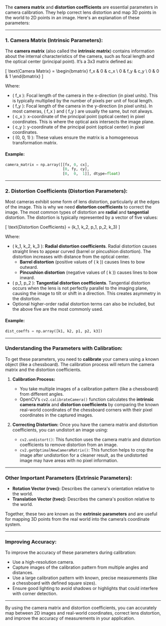 The **camera matrix** and **distortion coefficients** are essential parameters in camera calibration. They help correct lens distortion and map 3D points in the world to 2D points in an image. Here's an explanation of these parameters:

---

### **1. Camera Matrix (Intrinsic Parameters):**

The **camera matrix** (also called the **intrinsic matrix**) contains information about the internal characteristics of the camera, such as focal length and the optical center (principal point). It’s a 3x3 matrix defined as:

\[
\text{Camera Matrix} = \begin{bmatrix}
f_x & 0 & c_x \\
0 & f_y & c_y \\
0 & 0 & 1
\end{bmatrix}
\]

Where:
- \( f_x \): Focal length of the camera in the x-direction (in pixel units). This is typically multiplied by the number of pixels per unit of focal length.
- \( f_y \): Focal length of the camera in the y-direction (in pixel units). In most cameras, \( f_x \) and \( f_y \) are usually the same, but not always.
- \( c_x \): x-coordinate of the principal point (optical center) in pixel coordinates. This is where the optical axis intersects the image plane.
- \( c_y \): y-coordinate of the principal point (optical center) in pixel coordinates.
- \( (0, 0, 1) \): These values ensure the matrix is a homogeneous transformation matrix.

#### Example:
```python
camera_matrix = np.array([[fx, 0, cx],
                          [0, fy, cy],
                          [0,  0,  1]], dtype=float)
```

---

### **2. Distortion Coefficients (Distortion Parameters):**

Most cameras exhibit some form of lens distortion, particularly at the edges of the image. This is why we need **distortion coefficients** to correct the image. The most common types of distortion are **radial** and **tangential** distortion. The distortion is typically represented by a vector of five values:

\[
\text{Distortion Coefficients} = (k_1, k_2, p_1, p_2, k_3)
\]

Where:
- \( k_1, k_2, k_3 \): **Radial distortion coefficients**. Radial distortion causes straight lines to appear curved (barrel or pincushion distortion). The distortion increases with distance from the optical center.
  - **Barrel distortion** (positive values of \( k \)) causes lines to bow outward.
  - **Pincushion distortion** (negative values of \( k \)) causes lines to bow inward.
- \( p_1, p_2 \): **Tangential distortion coefficients**. Tangential distortion occurs when the lens is not perfectly parallel to the imaging plane, causing the image to tilt or shift in a direction. This creates asymmetry in the distortion.
- Optional higher-order radial distortion terms can also be included, but the above five are the most commonly used.

#### Example:
```python
dist_coeffs = np.array([k1, k2, p1, p2, k3])
```

---

### **Understanding the Parameters with Calibration:**

To get these parameters, you need to **calibrate** your camera using a known object (like a chessboard). The calibration process will return the camera matrix and the distortion coefficients.

1. **Calibration Process:**
   - You take multiple images of a calibration pattern (like a chessboard) from different angles.
   - OpenCV’s `cv2.calibrateCamera()` function calculates the **intrinsic camera matrix** and **distortion coefficients** by comparing the known real-world coordinates of the chessboard corners with their pixel coordinates in the captured images.

2. **Correcting Distortion:**
   Once you have the camera matrix and distortion coefficients, you can undistort an image using:
   - `cv2.undistort()`: This function uses the camera matrix and distortion coefficients to remove distortion from an image.
   - `cv2.getOptimalNewCameraMatrix()`: This function helps to crop the image after undistortion for a cleaner result, as the undistorted image may have areas with no pixel information.

---

### **Other Important Parameters (Extrinsic Parameters):**

- **Rotation Vector (rvec):** Describes the camera's orientation relative to the world.
- **Translation Vector (tvec):** Describes the camera's position relative to the world.

Together, these two are known as the **extrinsic parameters** and are useful for mapping 3D points from the real world into the camera’s coordinate system.

---

### **Improving Accuracy:**

To improve the accuracy of these parameters during calibration:
- Use a high-resolution camera.
- Capture images of the calibration pattern from multiple angles and distances.
- Use a large calibration pattern with known, precise measurements (like a chessboard with defined square sizes).
- Ensure good lighting to avoid shadows or highlights that could interfere with corner detection.

---

By using the camera matrix and distortion coefficients, you can accurately map between 2D images and real-world coordinates, correct lens distortion, and improve the accuracy of measurements in your application.
